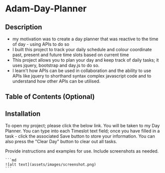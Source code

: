 # Adam-Day-Planner  

## Description

- my motivation was to create a day planner that was reactive to the time of day - using APIs to do so
- I built this project to track your daily schedule and colour coordinate past, present and future time slots based on current time
- This project allows you to plan your day and keep track of daily tasks; it uses jquery, bootstrap and day.js to do so.
- I learn't how APIs can be used in collaboration and the ability to use APIs like jquery to shorthand syntax complex javascript code and to understand how other APIs can be utilised.

## Table of Contents (Optional)


## Installation

To open my project; please click the below link. You will be taken to my Day Planner. You can type into each Timeslot text field; once you have filled in a task - click the associated Save button to store your information. You can also press the "Clear Day" button to clear out all tasks.


Provide instructions and examples for use. Include screenshots as needed.

    ```md
    ![alt text](assets/images/screenshot.png)
    ```
